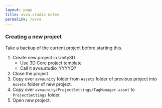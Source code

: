 ```yaml
---
layout: page
title: avva.studio notes
permalink: /avva
---
```


### Creating a new project

Take a backup of the current project before starting this.

1. Create new project in Unity3D
	- Use 3D Core project template
	- Call it avva.studio_YYYYQ?
1. Close the project
1. Copy over `avvaunity` folder from `Assets` folder of previous project into `Assets` folder of new project.
1. Copy over `avvaunity/ProjectSettings/TagManager.asset` to `ProjectSettings` folder.
1. Open new project.